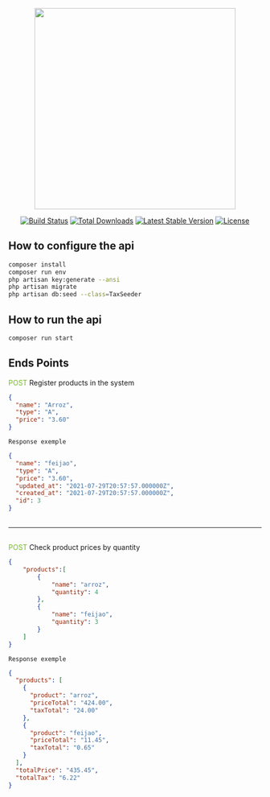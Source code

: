 <p align="center"><a href="https://laravel.com" target="_blank"><img src="https://raw.githubusercontent.com/laravel/art/master/logo-lockup/5%20SVG/2%20CMYK/1%20Full%20Color/laravel-logolockup-cmyk-red.svg" width="400"></a></p>

<p align="center">
<a href="https://travis-ci.org/laravel/framework"><img src="https://travis-ci.org/laravel/framework.svg" alt="Build Status"></a>
<a href="https://packagist.org/packages/laravel/framework"><img src="https://poser.pugx.org/laravel/framework/d/total.svg" alt="Total Downloads"></a>
<a href="https://packagist.org/packages/laravel/framework"><img src="https://poser.pugx.org/laravel/framework/v/stable.svg" alt="Latest Stable Version"></a>
<a href="https://packagist.org/packages/laravel/framework"><img src="https://poser.pugx.org/laravel/framework/license.svg" alt="License"></a>
</p>

## How to configure the api

```sh
composer install
composer run env
php artisan key:generate --ansi
php artisan migrate
php artisan db:seed --class=TaxSeeder
```
## How to run the api

```sh
composer run start
```

## Ends Points

<span style="color:#75ba24">POST</span> Register products in the system

```json
{
  "name": "Arroz",
  "type": "A",
  "price": "3.60"
}
```

```
Response exemple
```

```json
{
  "name": "feijao",
  "type": "A",
  "price": "3.60",
  "updated_at": "2021-07-29T20:57:57.000000Z",
  "created_at": "2021-07-29T20:57:57.000000Z",
  "id": 3
}
```

<hr style="margin: 30px 0"></hr>

<span style="color:#75ba24">POST</span> Check product prices by quantity

```json
{
	"products":[
		{
			"name": "arroz",
			"quantity": 4
		},
		{
			"name": "feijao",
			"quantity": 3
		}
	]
}
```

```
Response exemple
```

```json
{
  "products": [
    {
      "product": "arroz",
      "priceTotal": "424.00",
      "taxTotal": "24.00"
    },
    {
      "product": "feijao",
      "priceTotal": "11.45",
      "taxTotal": "0.65"
    }
  ],
  "totalPrice": "435.45",
  "totalTax": "6.22"
}
```
